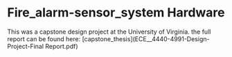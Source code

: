 # Fire_alarm-sensor_system Hardware
This was a capstone design project at the University of Virginia. 
the full report can be found here: [capstone_thesis](ECE__4440-4991-Design-Project-Final Report.pdf) 
